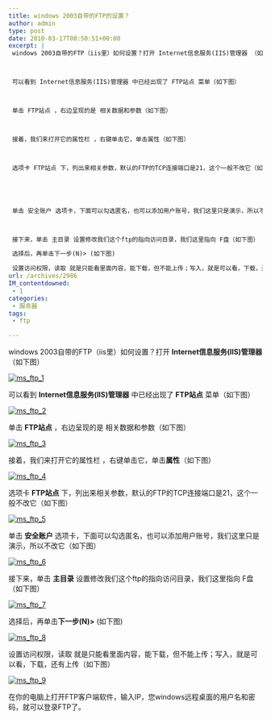 ```yaml
---
title: windows 2003自带的FTP的设置？
author: admin
type: post
date: 2010-03-17T08:50:51+00:00
excerpt: |
 windows 2003自带的FTP（iis里）如何设置？打开 Internet信息服务(IIS)管理器 （如下图）



 可以看到 Internet信息服务(IIS)管理器 中已经出现了 FTP站点 菜单（如下图）



 单击 FTP站点 ，右边呈现的是 相关数据和参数（如下图）



 接着，我们来打开它的属性栏 ，右键单击它，单击属性（如下图）



 选项卡 FTP站点 下，列出来相关参数，默认的FTP的TCP连接端口是21，这个一般不改它（如下图）





 单击 安全账户 选项卡，下面可以勾选匿名，也可以添加用户账号，我们这里只是演示，所以不改它（如下图）



 接下来，单击 主目录 设置修改我们这个ftp的指向访问目录，我们这里指向 F盘（如下图）

 选择后，再单击下一步(N)> (如下图)

 设置访问权限，读取 就是只能看里面内容，能下载，但不能上传；写入，就是可以看，下载，还有上传（如下图）
url: /archives/2986
IM_contentdowned:
 - 1
categories:
 - 服务器
tags:
 - ftp

---
```

windows 2003自带的FTP（iis里）如何设置？打开 **Internet信息服务(IIS)管理器** （如下图）

[![ms_ftp_1](http://blog.haohtml.com/wp-content/uploads/2010/03/ms_ftp_1.gif)][1]

可以看到 **Internet信息服务(IIS)管理器** 中已经出现了 **FTP站点** 菜单（如下图）

[![ms_ftp_2](http://blog.haohtml.com/wp-content/uploads/2010/03/ms_ftp_2.gif)][2]

单击 **FTP站点** ，右边呈现的是 相关数据和参数（如下图）

[![ms_ftp_3](http://blog.haohtml.com/wp-content/uploads/2010/03/ms_ftp_31.gif)][3]

接着，我们来打开它的属性栏 ，右键单击它，单击**属性**（如下图）

[![ms_ftp_4](http://blog.haohtml.com/wp-content/uploads/2010/03/ms_ftp_41.gif)][4]

选项卡 **FTP站点** 下，列出来相关参数，默认的FTP的TCP连接端口是21，这个一般不改它（如下图）

[![ms_ftp_5](http://blog.haohtml.com/wp-content/uploads/2010/03/ms_ftp_5.gif)][5]

单击 **安全账户** 选项卡，下面可以勾选匿名，也可以添加用户账号，我们这里只是演示，所以不改它（如下图）

[![ms_ftp_6](http://blog.haohtml.com/wp-content/uploads/2010/03/ms_ftp_6.gif)][6]

接下来，单击 **主目录** 设置修改我们这个ftp的指向访问目录，我们这里指向 F盘（如下图）

[![ms_ftp_7](http://blog.haohtml.com/wp-content/uploads/2010/03/ms_ftp_7.gif)][7]

选择后，再单击**下一步(N)>** (如下图)

[![ms_ftp_8](http://blog.haohtml.com/wp-content/uploads/2010/03/ms_ftp_8.gif)][8]

设置访问权限，读取 就是只能看里面内容，能下载，但不能上传；写入，就是可以看，下载，还有上传（如下图）

[![ms_ftp_9](http://blog.haohtml.com/wp-content/uploads/2010/03/ms_ftp_9.gif)][9]

在你的电脑上打开FTP客户端软件，输入IP，您windows远程桌面的用户名和密码，就可以登录FTP了。

 [1]: http://blog.haohtml.com/wp-content/uploads/2010/03/ms_ftp_1.gif
 [2]: http://blog.haohtml.com/wp-content/uploads/2010/03/ms_ftp_2.gif
 [3]: http://blog.haohtml.com/wp-content/uploads/2010/03/ms_ftp_31.gif
 [4]: /wp-content/uploads/2010/03/ms_ftp_41.gif
 [5]: http://blog.haohtml.com/wp-content/uploads/2010/03/ms_ftp_5.gif
 [6]: http://blog.haohtml.com/wp-content/uploads/2010/03/ms_ftp_6.gif
 [7]: http://blog.haohtml.com/wp-content/uploads/2010/03/ms_ftp_7.gif
 [8]: http://blog.haohtml.com/wp-content/uploads/2010/03/ms_ftp_8.gif
 [9]: http://blog.haohtml.com/wp-content/uploads/2010/03/ms_ftp_9.gif